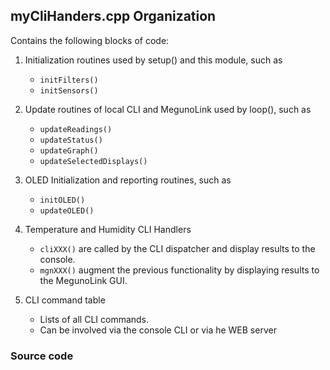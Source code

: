 ## myCliHanders.cpp Organization

Contains the following blocks of code:

1. Initialization routines used by setup() and this module, such as
   - `initFilters()`
   - `initSensors()`
2. Update routines of local CLI and MegunoLink used by loop(), such as
   - `updateReadings()`
   - `updateStatus()`
   - `updateGraph()`
   - `updateSelectedDisplays()`
3. OLED Initialization and reporting routines, such as
   - `initOLED()`
   - `updateOLED()`
4. Temperature and Humidity CLI Handlers
   - `cliXXX()`  are called by the CLI dispatcher and display results to the console.
   - `mgnXXX()` augment the previous functionality by displaying results to the MegunoLink GUI.

5. CLI command table
   - Lists of all CLI commands. 
   - Can be involved via the console CLI or via he WEB server

### Source code





```

```